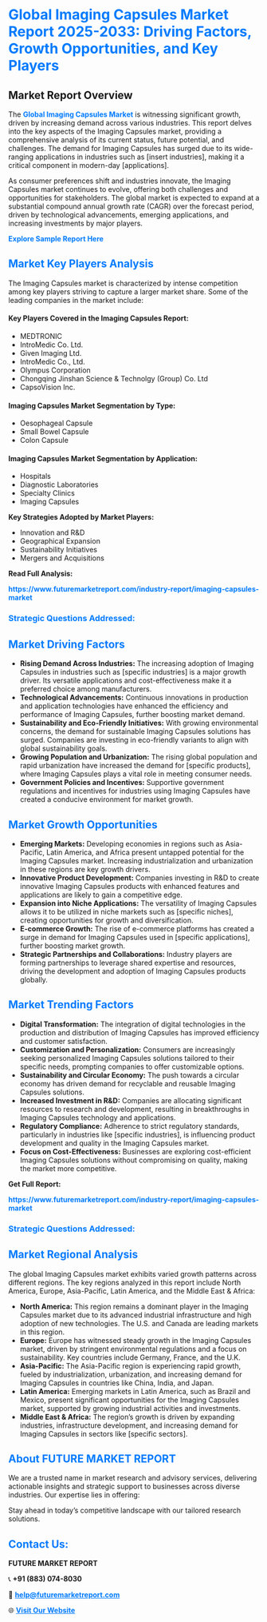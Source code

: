 <h1 style="color: #007BFF;">Global Imaging Capsules Market Report 2025-2033: Driving Factors, Growth Opportunities, and Key Players</h1>

<section id="overview">
<h2>Market Report Overview</h2>
<p>The <a href="https://www.futuremarketreport.com/industry-report/imaging-capsules-market" style="color: #007BFF; text-decoration: none;"><strong>Global Imaging Capsules Market</strong></a> is witnessing significant growth, driven by increasing demand across various industries. This report delves into the key aspects of the Imaging Capsules market, providing a comprehensive analysis of its current status, future potential, and challenges. The demand for Imaging Capsules has surged due to its wide-ranging applications in industries such as [insert industries], making it a critical component in modern-day [applications].</p>
<p>As consumer preferences shift and industries innovate, the Imaging Capsules market continues to evolve, offering both challenges and opportunities for stakeholders. The global market is expected to expand at a substantial compound annual growth rate (CAGR) over the forecast period, driven by technological advancements, emerging applications, and increasing investments by major players.</p>
</section>

<section id="overview">
<p><a href="https://www.futuremarketreport.com/request-sample/reportId=125147" style="color: #007BFF; text-decoration: none;"><strong>Explore Sample Report Here</strong></a></p>
</section>

<section id="key-players">
<h2 style="color: #007BFF;">Market Key Players Analysis</h2>
<p>The Imaging Capsules market is characterized by intense competition among key players striving to capture a larger market share. Some of the leading companies in the market include:</p>
<h4>Key Players Covered in the Imaging Capsules Report:</h4>
<ul><li>MEDTRONIC</li><li>IntroMedic Co. Ltd.</li><li>Given Imaging Ltd.</li><li>IntroMedic Co., Ltd.</li><li>Olympus Corporation</li><li>Chongqing Jinshan Science &amp; Technolgy (Group) Co. Ltd</li><li>CapsoVision Inc.</li></ul>
<h4>Imaging Capsules Market Segmentation by Type:</h4>
<ul><li>Oesophageal Capsule</li><li>Small Bowel Capsule</li><li>Colon Capsule</li></ul>

<h4>Imaging Capsules Market Segmentation by Application:</h4>
<ul><li>Hospitals</li><li>Diagnostic Laboratories</li><li>Specialty Clinics</li><li>Imaging Capsules</li></ul>
<p><strong>Key Strategies Adopted by Market Players:</strong></p>
<ul>
<li>Innovation and R&D</li>
<li>Geographical Expansion</li>
<li>Sustainability Initiatives</li>
<li>Mergers and Acquisitions</li>
</ul>
</section>

<section>
<p><strong>Read Full Analysis: </strong></p><a href="https://www.futuremarketreport.com/industry-report/imaging-capsules-market" style="color: #007BFF; text-decoration: none;"><strong>https://www.futuremarketreport.com/industry-report/imaging-capsules-market</strong></a>
<h3 style="color: #007BFF;">Strategic Questions Addressed:</h3>
</section>

<section id="driving-factors">
<h2 style="color: #007BFF;">Market Driving Factors</h2>
<ul>
<li><strong>Rising Demand Across Industries:</strong> The increasing adoption of Imaging Capsules in industries such as [specific industries] is a major growth driver. Its versatile applications and cost-effectiveness make it a preferred choice among manufacturers.</li>
<li><strong>Technological Advancements:</strong> Continuous innovations in production and application technologies have enhanced the efficiency and performance of Imaging Capsules, further boosting market demand.</li>
<li><strong>Sustainability and Eco-Friendly Initiatives:</strong> With growing environmental concerns, the demand for sustainable Imaging Capsules solutions has surged. Companies are investing in eco-friendly variants to align with global sustainability goals.</li>
<li><strong>Growing Population and Urbanization:</strong> The rising global population and rapid urbanization have increased the demand for [specific products], where Imaging Capsules plays a vital role in meeting consumer needs.</li>
<li><strong>Government Policies and Incentives:</strong> Supportive government regulations and incentives for industries using Imaging Capsules have created a conducive environment for market growth.</li>
</ul>
</section>

<section id="growth-opportunities">
<h2 style="color: #007BFF;">Market Growth Opportunities</h2>
<ul>
<li><strong>Emerging Markets:</strong> Developing economies in regions such as Asia-Pacific, Latin America, and Africa present untapped potential for the Imaging Capsules market. Increasing industrialization and urbanization in these regions are key growth drivers.</li>
<li><strong>Innovative Product Development:</strong> Companies investing in R&D to create innovative Imaging Capsules products with enhanced features and applications are likely to gain a competitive edge.</li>
<li><strong>Expansion into Niche Applications:</strong> The versatility of Imaging Capsules allows it to be utilized in niche markets such as [specific niches], creating opportunities for growth and diversification.</li>
<li><strong>E-commerce Growth:</strong> The rise of e-commerce platforms has created a surge in demand for Imaging Capsules used in [specific applications], further boosting market growth.</li>
<li><strong>Strategic Partnerships and Collaborations:</strong> Industry players are forming partnerships to leverage shared expertise and resources, driving the development and adoption of Imaging Capsules products globally.</li>
</ul>
</section>

<section id="trending-factors">
<h2 style="color: #007BFF;">Market Trending Factors</h2>
<ul>
<li><strong>Digital Transformation:</strong> The integration of digital technologies in the production and distribution of Imaging Capsules has improved efficiency and customer satisfaction.</li>
<li><strong>Customization and Personalization:</strong> Consumers are increasingly seeking personalized Imaging Capsules solutions tailored to their specific needs, prompting companies to offer customizable options.</li>
<li><strong>Sustainability and Circular Economy:</strong> The push towards a circular economy has driven demand for recyclable and reusable Imaging Capsules solutions.</li>
<li><strong>Increased Investment in R&D:</strong> Companies are allocating significant resources to research and development, resulting in breakthroughs in Imaging Capsules technology and applications.</li>
<li><strong>Regulatory Compliance:</strong> Adherence to strict regulatory standards, particularly in industries like [specific industries], is influencing product development and quality in the Imaging Capsules market.</li>
<li><strong>Focus on Cost-Effectiveness:</strong> Businesses are exploring cost-efficient Imaging Capsules solutions without compromising on quality, making the market more competitive.</li>
</ul>
</section>

<section>
<p><strong>Get Full Report: </strong></p><a href="https://www.futuremarketreport.com/industry-report/imaging-capsules-market" style="color: #007BFF; text-decoration: none;"><strong>https://www.futuremarketreport.com/industry-report/imaging-capsules-market</strong></a>
<h3 style="color: #007BFF;">Strategic Questions Addressed:</h3>
</section>


<section id="regional-analysis">
<h2 style="color: #007BFF;">Market Regional Analysis</h2>
<p>The global Imaging Capsules market exhibits varied growth patterns across different regions. The key regions analyzed in this report include North America, Europe, Asia-Pacific, Latin America, and the Middle East & Africa:</p>
<ul>
<li><strong>North America:</strong> This region remains a dominant player in the Imaging Capsules market due to its advanced industrial infrastructure and high adoption of new technologies. The U.S. and Canada are leading markets in this region.</li>
<li><strong>Europe:</strong> Europe has witnessed steady growth in the Imaging Capsules market, driven by stringent environmental regulations and a focus on sustainability. Key countries include Germany, France, and the U.K.</li>
<li><strong>Asia-Pacific:</strong> The Asia-Pacific region is experiencing rapid growth, fueled by industrialization, urbanization, and increasing demand for Imaging Capsules in countries like China, India, and Japan.</li>
<li><strong>Latin America:</strong> Emerging markets in Latin America, such as Brazil and Mexico, present significant opportunities for the Imaging Capsules market, supported by growing industrial activities and investments.</li>
<li><strong>Middle East & Africa:</strong> The region’s growth is driven by expanding industries, infrastructure development, and increasing demand for Imaging Capsules in sectors like [specific sectors].</li>
</ul>
</section>

<footer>
<h2 style="color: #007BFF;">About FUTURE MARKET REPORT</h2>
<p>We are a trusted name in market research and advisory services, delivering actionable insights and strategic support to businesses across diverse industries. Our expertise lies in offering:</p>

<p>Stay ahead in today’s competitive landscape with our tailored research solutions.</p>

<h2 style="color: #007BFF;">Contact Us:</h2>
<p><strong>FUTURE MARKET REPORT</strong></p>
<p>📞 <strong>+91 (883) 074-8030</strong></p>
<p>📧 <strong><a href="mailto:help@futuremarketreport.com" style="color: #007BFF;">help@futuremarketreport.com</a></strong></p>
<p>🌐 <strong><a href="https://www.futuremarketreport.com/" style="color: #007BFF;">Visit Our Website</a></strong></p>
</footer>
